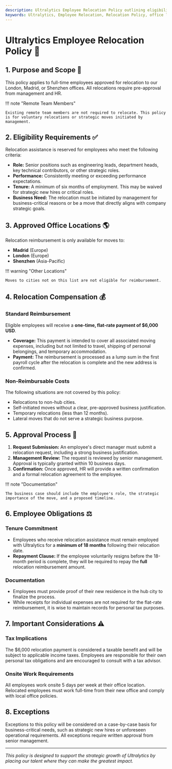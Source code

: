 ```yaml
---
description: Ultralytics Employee Relocation Policy outlining eligibility, compensation, approved office locations, and approval process for strategic employee moves.
keywords: Ultralytics, Employee Relocation, Relocation Policy, office locations, relocation compensation, employee reimbursement, strategic relocation
---
```


# Ultralytics Employee Relocation Policy 📍

## 1. Purpose and Scope 📌

This policy applies to full-time employees approved for relocation to our London, Madrid, or Shenzhen offices. All relocations require pre-approval from management and HR.

!!! note "Remote Team Members"

    Existing remote team members are not required to relocate. This policy is for voluntary relocations or strategic moves initiated by management.

## 2. Eligibility Requirements ✅

Relocation assistance is reserved for employees who meet the following criteria:

- **Role:** Senior positions such as engineering leads, department heads, key technical contributors, or other strategic roles.
- **Performance:** Consistently meeting or exceeding performance expectations.
- **Tenure:** A minimum of six months of employment. This may be waived for strategic new hires or critical roles.
- **Business Need:** The relocation must be initiated by management for business-critical reasons or be a move that directly aligns with company strategic goals.

## 3. Approved Office Locations 🌎

Relocation reimbursement is only available for moves to:

- **Madrid** (Europe)
- **London** (Europe)
- **Shenzhen** (Asia-Pacific)

!!! warning "Other Locations"

    Moves to cities not on this list are not eligible for reimbursement.

## 4. Relocation Compensation 💰

### Standard Reimbursement

Eligible employees will receive a **one-time, flat-rate payment of $6,000 USD**.

- **Coverage:** This payment is intended to cover all associated moving expenses, including but not limited to travel, shipping of personal belongings, and temporary accommodation.
- **Payment:** The reimbursement is processed as a lump sum in the first payroll cycle after the relocation is complete and the new address is confirmed.

### Non-Reimbursable Costs

The following situations are not covered by this policy:

- Relocations to non-hub cities.
- Self-initiated moves without a clear, pre-approved business justification.
- Temporary relocations (less than 12 months).
- Lateral moves that do not serve a strategic business purpose.

## 5. Approval Process 🔄

1.  **Request Submission:** An employee's direct manager must submit a relocation request, including a strong business justification.
2.  **Management Review:** The request is reviewed by senior management. Approval is typically granted within 10 business days.
3.  **Confirmation:** Once approved, HR will provide a written confirmation and a formal relocation agreement to the employee.

!!! note "Documentation"

    The business case should include the employee's role, the strategic importance of the move, and a proposed timeline.

## 6. Employee Obligations ⚖️

### Tenure Commitment

- Employees who receive relocation assistance must remain employed with Ultralytics for a **minimum of 18 months** following their relocation date.
- **Repayment Clause:** If the employee voluntarily resigns before the 18-month period is complete, they will be required to repay the **full** relocation reimbursement amount.

### Documentation

- Employees must provide proof of their new residence in the hub city to finalize the process.
- While receipts for individual expenses are not required for the flat-rate reimbursement, it is wise to maintain records for personal tax purposes.

## 7. Important Considerations ⚠️

### Tax Implications

The $6,000 relocation payment is considered a taxable benefit and will be subject to applicable income taxes. Employees are responsible for their own personal tax obligations and are encouraged to consult with a tax advisor.

### Onsite Work Requirements

All employees work onsite 5 days per week at their office location. Relocated employees must work full-time from their new office and comply with local office policies.

## 8. Exceptions

Exceptions to this policy will be considered on a case-by-case basis for business-critical needs, such as strategic new hires or unforeseen operational requirements. All exceptions require written approval from senior management.

---

_This policy is designed to support the strategic growth of Ultralytics by placing our talent where they can make the greatest impact._
